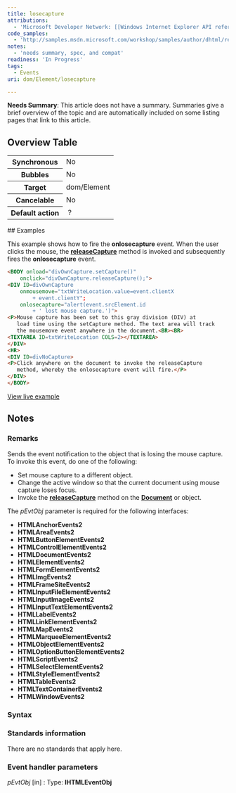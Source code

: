 ```yaml
---
title: losecapture
attributions:
  - 'Microsoft Developer Network: [[Windows Internet Explorer API reference](http://msdn.microsoft.com/en-us/library/ie/hh828809%28v=vs.85%29.aspx) Article]'
code_samples:
  - 'http://samples.msdn.microsoft.com/workshop/samples/author/dhtml/refs/onlosecaptureEX.htm'
notes:
  - 'needs summary, spec, and compat'
readiness: 'In Progress'
tags:
  - Events
uri: dom/Element/losecapture

---
```

**Needs Summary**: This article does not have a summary. Summaries give a brief overview of the topic and are automatically included on some listing pages that link to this article.

## <span>Overview Table</span>

<table class="wikitable">
<tr>
<th>
Synchronous

</th>
<td>
No

</td>
</tr>
<tr>
<th>
Bubbles

</th>
<td>
No

</td>
</tr>
<tr>
<th>
Target

</th>
<td>
dom/Element

</td>
</tr>
<tr>
<th>
Cancelable

</th>
<td>
No

</td>
</tr>
<tr>
<th>
Default action

</th>
<td>
 ?

</td>
</tr>
</table>
## <span>Examples</span>

This example shows how to fire the **onlosecapture** event. When the user clicks the mouse, the [**releaseCapture**](/dom/Document/releaseCapture) method is invoked and subsequently fires the **onlosecapture** event.

``` html
<BODY onload="divOwnCapture.setCapture()"
    onclick="divOwnCapture.releaseCapture();">
<DIV ID=divOwnCapture
    onmousemove="txtWriteLocation.value=event.clientX
        + event.clientY";
    onlosecapture="alert(event.srcElement.id
        + ' lost mouse capture.')">
<P>Mouse capture has been set to this gray division (DIV) at
   load time using the setCapture method. The text area will track
   the mousemove event anywhere in the document.<BR><BR>
<TEXTAREA ID=txtWriteLocation COLS=2></TEXTAREA>
</DIV>
<HR>
<DIV ID=divNoCapture>
<P>Click anywhere on the document to invoke the releaseCapture
   method, whereby the onlosecapture event will fire.</P>
</DIV>
</BODY>
```

[View live example](http://samples.msdn.microsoft.com/workshop/samples/author/dhtml/refs/onlosecaptureEX.htm)

## <span>Notes</span>

### <span>Remarks</span>

Sends the event notification to the object that is losing the mouse capture. To invoke this event, do one of the following:

-   Set mouse capture to a different object.
-   Change the active window so that the current document using mouse capture loses focus.
-   Invoke the [**releaseCapture**](/dom/Document/releaseCapture) method on the [**Document**](/dom/Document) or object.

The *pEvtObj* parameter is required for the following interfaces:

-   **HTMLAnchorEvents2**
-   **HTMLAreaEvents2**
-   **HTMLButtonElementEvents2**
-   **HTMLControlElementEvents2**
-   **HTMLDocumentEvents2**
-   **HTMLElementEvents2**
-   **HTMLFormElementEvents2**
-   **HTMLImgEvents2**
-   **HTMLFrameSiteEvents2**
-   **HTMLInputFileElementEvents2**
-   **HTMLInputImageEvents2**
-   **HTMLInputTextElementEvents2**
-   **HTMLLabelEvents2**
-   **HTMLLinkElementEvents2**
-   **HTMLMapEvents2**
-   **HTMLMarqueeElementEvents2**
-   **HTMLObjectElementEvents2**
-   **HTMLOptionButtonElementEvents2**
-   **HTMLScriptEvents2**
-   **HTMLSelectElementEvents2**
-   **HTMLStyleElementEvents2**
-   **HTMLTableEvents2**
-   **HTMLTextContainerEvents2**
-   **HTMLWindowEvents2**

### <span>Syntax</span>

### <span>Standards information</span>

There are no standards that apply here.

### <span>Event handler parameters</span>

*pEvtObj* [in]
:   Type: ****IHTMLEventObj****

